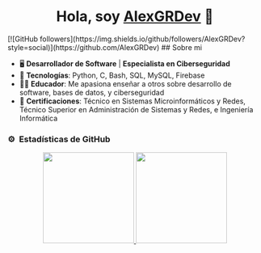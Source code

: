 <div align="center">
<h1 align="center">Hola, soy <a href="https://github.com/AlexGRDev">AlexGRDev</a> 👋</h1>
</div>
[![GitHub followers](https://img.shields.io/github/followers/AlexGRDev?style=social)](https://github.com/AlexGRDev)
## Sobre mi

- 🖥️ **Desarrollador de Software** | **Especialista en Ciberseguridad**
- 📲 **Tecnologías**: Python, C, Bash, SQL, MySQL, Firebase
- 🧑‍🏫 **Educador**: Me apasiona enseñar a otros sobre desarrollo de software, bases de datos, y ciberseguridad
- 📗 **Certificaciones**: Técnico en Sistemas Microinformáticos y Redes, Técnico Superior en Administración de Sistemas y Redes, e Ingeniería Informática

### ⚙️ &nbsp;Estadísticas de GitHub

<p align="center">
<a href="https://github.com/AlexGRDev">
  <img height="180em" src="https://github-readme-stats-eight-theta.vercel.app/api?username=AlexGRDev&show_icons=true&theme=algolia&include_all_commits=true&count_private=true"/>
  <img height="180em" src="https://github-readme-stats-eight-theta.vercel.app/api/top-langs/?username=AlexGRDev&layout=compact&langs_count=8&theme=algolia"/>
</a>
</p>
